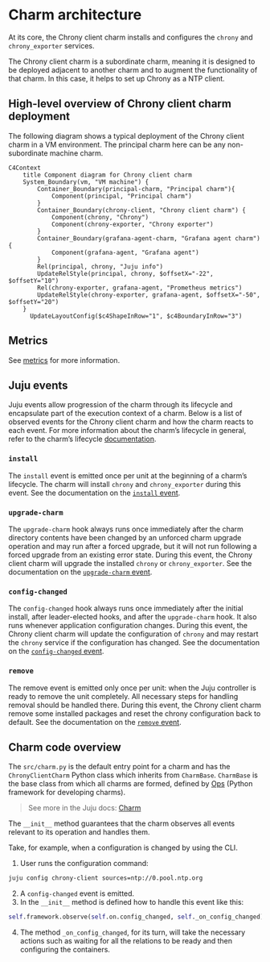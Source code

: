 # Charm architecture

At its core, the Chrony client charm installs and configures the 
`chrony` and `chrony_exporter` services.

The Chrony client charm is a subordinate charm, meaning it is designed
to be deployed adjacent to another charm and to augment the
functionality of that charm. In this case, it helps to set up Chrony as
a NTP client.

<!-- vale Canonical.007-Headings-sentence-case = NO -->
## High-level overview of Chrony client charm deployment
<!-- vale Canonical.007-Headings-sentence-case = YES -->

The following diagram shows a typical deployment of the Chrony client
charm in a VM environment. The principal charm here can be any 
non-subordinate machine charm.

```mermaid
C4Context
    title Component diagram for Chrony client charm
    System_Boundary(vm, "VM machine") {
        Container_Boundary(principal-charm, "Principal charm"){
            Component(principal, "Principal charm")
        }
        Container_Boundary(chrony-client, "Chrony client charm") {
            Component(chrony, "Chrony")
            Component(chrony-exporter, "Chrony exporter")
        }
        Container_Boundary(grafana-agent-charm, "Grafana agent charm") {
            Component(grafana-agent, "Grafana agent")
        }
        Rel(principal, chrony, "Juju info")
        UpdateRelStyle(principal, chrony, $offsetX="-22", $offsetY="10")
        Rel(chrony-exporter, grafana-agent, "Prometheus metrics")
        UpdateRelStyle(chrony-exporter, grafana-agent, $offsetX="-50", $offsetY="20")
    }
      UpdateLayoutConfig($c4ShapeInRow="1", $c4BoundaryInRow="3")
```

## Metrics

See [metrics](../reference/metrics.md) for more information.

## Juju events

Juju events allow progression of the charm through its lifecycle and
encapsulate part of the execution context of a charm. Below is a list of
observed events for the Chrony client charm and how the charm reacts
to each event. For more information about the charm’s lifecycle in
general, refer to the charm’s lifecycle [documentation](https://canonical-juju.readthedocs-hosted.com/en/latest/user/reference/hook/).

### `install`

The `install` event is emitted once per unit at the beginning of a
charm’s lifecycle. The charm will install `chrony` and `chrony_exporter`
during this event. See the documentation on the [`install` event](https://documentation.ubuntu.com/juju/latest/reference/hook/index.html#install).

### `upgrade-charm`

The `upgrade-charm` hook always runs once immediately after the charm
directory contents have been changed by an unforced charm upgrade
operation and may run after a forced upgrade, but it will not run
following a forced upgrade from an existing error state. During this
event, the Chrony client charm will upgrade the installed `chrony` or
`chrony_exporter`. See the documentation on the [`upgrade-charm` event](https://documentation.ubuntu.com/juju/latest/reference/hook/index.html#hook-upgrade-charm).

### `config-changed`

The `config-changed` hook always runs once immediately after the initial
install, after leader-elected hooks, and after the `upgrade-charm` hook.
It also runs whenever application configuration changes. During this
event, the Chrony client charm will update the configuration of `chrony`
and may restart the `chrony` service if the configuration has changed.
See the documentation on the [`config-changed` event](https://documentation.ubuntu.com/juju/latest/reference/hook/index.html#config-changed).

### `remove`
The remove event is emitted only once per unit: when the Juju controller
is ready to remove the unit completely. All necessary steps for handling
removal should be handled there. During this event, the Chrony client 
charm remove some installed packages and reset the chrony configuration
back to default. See the documentation on the [`remove` event](https://documentation.ubuntu.com/juju/latest/reference/hook/index.html#remove).

## Charm code overview

The `src/charm.py` is the default entry point for a charm and has the 
`ChronyClientCharm` Python class which inherits from `CharmBase`. 
`CharmBase` is the base class from which all charms are formed, defined
by [Ops](https://ops.readthedocs.io/en/latest/index.html) (Python
framework for developing charms).

> See more in the Juju docs: [Charm](https://documentation.ubuntu.com/juju/latest/user/reference/charm/)

The `__init__` method guarantees that the charm observes all events
relevant to its operation and handles them.

Take, for example, when a configuration is changed by using the CLI.

1. User runs the configuration command:

```bash
juju config chrony-client sources=ntp://0.pool.ntp.org
```

2. A `config-changed` event is emitted.
3. In the `__init__` method is defined how to handle this event like this:

```python
self.framework.observe(self.on.config_changed, self._on_config_changed)
```

4. The method `_on_config_changed`, for its turn, will take the
   necessary actions such as waiting for all the relations to be ready
   and then configuring the containers.
